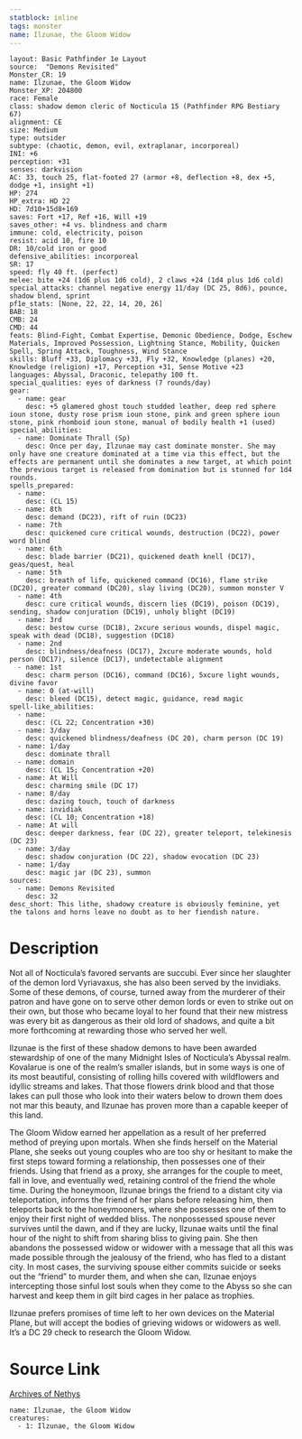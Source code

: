 ```yaml
---
statblock: inline
tags: monster
name: Ilzunae, the Gloom Widow
---
```

```statblock
layout: Basic Pathfinder 1e Layout
source:  "Demons Revisited"
Monster_CR: 19
name: Ilzunae, the Gloom Widow
Monster_XP: 204800
race: Female
class: shadow demon cleric of Nocticula 15 (Pathfinder RPG Bestiary 67)
alignment: CE
size: Medium
type: outsider
subtype: (chaotic, demon, evil, extraplanar, incorporeal)
INI: +6
perception: +31
senses: darkvision
AC: 33, touch 25, flat-footed 27 (armor +8, deflection +8, dex +5, dodge +1, insight +1)
HP: 274
HP_extra: HD 22
HD: 7d10+15d8+169
saves: Fort +17, Ref +16, Will +19
saves_other: +4 vs. blindness and charm
immune: cold, electricity, poison
resist: acid 10, fire 10
DR: 10/cold iron or good
defensive_abilities: incorporeal
SR: 17
speed: fly 40 ft. (perfect)
melee: bite +24 (1d6 plus 1d6 cold), 2 claws +24 (1d4 plus 1d6 cold)
special_attacks: channel negative energy 11/day (DC 25, 8d6), pounce, shadow blend, sprint
pf1e_stats: [None, 22, 22, 14, 20, 26]
BAB: 18
CMB: 24
CMD: 44
feats: Blind-Fight, Combat Expertise, Demonic Obedience, Dodge, Eschew Materials, Improved Possession, Lightning Stance, Mobility, Quicken Spell, Spring Attack, Toughness, Wind Stance
skills: Bluff +33, Diplomacy +33, Fly +32, Knowledge (planes) +20, Knowledge (religion) +17, Perception +31, Sense Motive +23
languages: Abyssal, Draconic, telepathy 100 ft.
special_qualities: eyes of darkness (7 rounds/day)
gear:
  - name: gear
    desc: +5 glamered ghost touch studded leather, deep red sphere ioun stone, dusty rose prism ioun stone, pink and green sphere ioun stone, pink rhomboid ioun stone, manual of bodily health +1 (used)
special_abilities:
  - name: Dominate Thrall (Sp)
    desc: Once per day, Ilzunae may cast dominate monster. She may only have one creature dominated at a time via this effect, but the effects are permanent until she dominates a new target, at which point the previous target is released from domination but is stunned for 1d4 rounds.
spells_prepared:
  - name:
    desc: (CL 15)
  - name: 8th
    desc: demand (DC23), rift of ruin (DC23)
  - name: 7th
    desc: quickened cure critical wounds, destruction (DC22), power word blind
  - name: 6th
    desc: blade barrier (DC21), quickened death knell (DC17), geas/quest, heal
  - name: 5th
    desc: breath of life, quickened command (DC16), flame strike (DC20), greater command (DC20), slay living (DC20), summon monster V
  - name: 4th
    desc: cure critical wounds, discern lies (DC19), poison (DC19), sending, shadow conjuration (DC19), unholy blight (DC19)
  - name: 3rd
    desc: bestow curse (DC18), 2xcure serious wounds, dispel magic, speak with dead (DC18), suggestion (DC18)
  - name: 2nd
    desc: blindness/deafness (DC17), 2xcure moderate wounds, hold person (DC17), silence (DC17), undetectable alignment
  - name: 1st
    desc: charm person (DC16), command (DC16), 5xcure light wounds, divine favor
  - name: 0 (at-will)
    desc: bleed (DC15), detect magic, guidance, read magic
spell-like_abilities:
  - name:
    desc: (CL 22; Concentration +30)
  - name: 3/day
    desc: quickened blindness/deafness (DC 20), charm person (DC 19)
  - name: 1/day
    desc: dominate thrall
  - name: domain
    desc: (CL 15; Concentration +20)
  - name: At Will
    desc: charming smile (DC 17)
  - name: 8/day
    desc: dazing touch, touch of darkness
  - name: invidiak
    desc: (CL 10; Concentration +18)
  - name: At will
    desc: deeper darkness, fear (DC 22), greater teleport, telekinesis (DC 23)
  - name: 3/day
    desc: shadow conjuration (DC 22), shadow evocation (DC 23)
  - name: 1/day
    desc: magic jar (DC 23), summon
sources:
  - name: Demons Revisited
    desc: 32
desc_short: This lithe, shadowy creature is obviously feminine, yet the talons and horns leave no doubt as to her fiendish nature.
```
# Description
Not all of Nocticula’s favored servants are succubi. Ever since her slaughter of the demon lord Vyriavaxus, she has also been served by the invidiaks. Some of these demons, of course, turned away from the murderer of their patron and have gone on to serve other demon lords or even to strike out on their own, but those who became loyal to her found that their new mistress was every bit as dangerous as their old lord of shadows, and quite a bit more forthcoming at rewarding those who served her well.

Ilzunae is the first of these shadow demons to have been awarded stewardship of one of the many Midnight Isles of Nocticula’s Abyssal realm. Kovalarue is one of the realm’s smaller islands, but in some ways is one of its most beautiful, consisting of rolling hills covered with wildflowers and idyllic streams and lakes. That those flowers drink blood and that those lakes can pull those who look into their waters below to drown them does not mar this beauty, and Ilzunae has proven more than a capable keeper of this land.

The Gloom Widow earned her appellation as a result of her preferred method of preying upon mortals. When she finds herself on the Material Plane, she seeks out young couples who are too shy or hesitant to make the first steps toward forming a relationship, then possesses one of their friends. Using that friend as a proxy, she arranges for the couple to meet, fall in love, and eventually wed, retaining control of the friend the whole time. During the honeymoon, Ilzunae brings the friend to a distant city via teleportation, informs the friend of her plans before releasing him, then teleports back to the honeymooners, where she possesses one of them to enjoy their first night of wedded bliss. The nonpossessed spouse never survives until the dawn, and if they are lucky, Ilzunae waits until the final hour of the night to shift from sharing bliss to giving pain. She then abandons the possessed widow or widower with a message that all this was made possible through the jealousy of the friend, who has fled to a distant city. In most cases, the surviving spouse either commits suicide or seeks out the “friend” to murder them, and when she can, Ilzunae enjoys intercepting those sinful lost souls when they come to the Abyss so she can harvest and keep them in gilt bird cages in her palace as trophies.

Ilzunae prefers promises of time left to her own devices on the Material Plane, but will accept the bodies of grieving widows or widowers as well. It’s a DC 29 check to research the Gloom Widow.
# Source Link
[Archives of Nethys](https://aonprd.com/MonsterDisplay.aspx?ItemName=Ilzunae%2C%20the%20Gloom%20Widow)
```encounter-table
name: Ilzunae, the Gloom Widow
creatures:
  - 1: Ilzunae, the Gloom Widow
```

